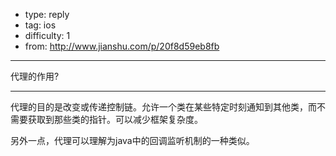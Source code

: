 - type: reply
- tag: ios
- difficulty:  1
- from: http://www.jianshu.com/p/20f8d59eb8fb

--------

代理的作用?

---------

代理的目的是改变或传递控制链。允许一个类在某些特定时刻通知到其他类，而不需要获取到那些类的指针。可以减少框架复杂度。

另外一点，代理可以理解为java中的回调监听机制的一种类似。
